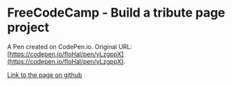 # FreeCodeCamp - Build a tribute page project

A Pen created on CodePen.io. Original URL: [https://codepen.io/floHal/pen/yLzgppX](https://codepen.io/floHal/pen/yLzgppX).

[Link to the page on github](https://flohallet.github.io/TributePage/)
